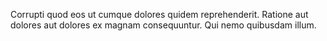 Corrupti quod eos ut cumque dolores quidem reprehenderit. Ratione aut dolores aut dolores ex magnam consequuntur. Qui nemo quibusdam illum.